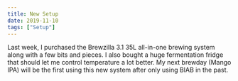 ```yaml
---
title: New Setup
date: 2019-11-10
tags: ["Setup"]
---
```


Last week, I purchased the Brewzilla 3.1 35L all-in-one brewing system along with a few bits and pieces. I also bought a huge fermentation fridge that should let me control temperature a lot better. My next brewday (Mango IPA) will be the first using this new system after only using BIAB in the past.